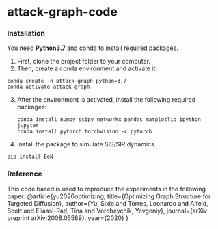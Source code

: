 # attack-graph-code

### Installation
You need **Python3.7** and conda to install required packages. 
1. First, clone the project folder to your computer.
2. Then, create a conda environment and activate it:
  ```
  conda create -n attack-graph python=3.7
  conda activate attack-graph
  ```
3. After the environment is activated, install the following required packages:
   ```
   conda install numpy scipy networkx pandas matplotlib ipython jupyter
   conda install pytorch torchvision -c pytorch
   ```
   
4. Install the package to simulate SIS/SIR dynamics
  ```
  pip install EoN
  ```
  

### Reference
This code based is used to reproduce the experiments in the following paper:
@article{yu2020optimizing,
  title={Optimizing Graph Structure for Targeted Diffusion},
  author={Yu, Sixie and Torres, Leonardo and Alfeld, Scott and Eliassi-Rad, Tina and Vorobeychik, Yevgeniy},
  journal={arXiv preprint arXiv:2008.05589},
  year={2020}
}
